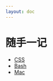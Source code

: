 ```yaml
---
layout: doc
---
```

# 随手一记

- [CSS](CSS/CSS实现文字渐变.md)
- [Bash](Bash/practice-method)
- [Mac](Mac/init)

